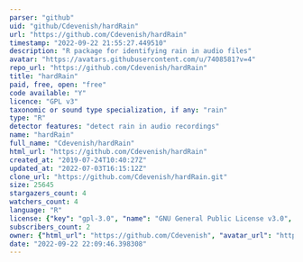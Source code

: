 ```yaml
---
parser: "github"
uid: "github/Cdevenish/hardRain"
url: "https://github.com/Cdevenish/hardRain"
timestamp: "2022-09-22 21:55:27.449510"
description: "R package for identifying rain in audio files"
avatar: "https://avatars.githubusercontent.com/u/7408581?v=4"
repo_url: "https://github.com/Cdevenish/hardRain"
title: "hardRain"
paid, free, open: "free"
code available: "Y"
licence: "GPL v3"
taxonomic or sound type specialization, if any: "rain"
type: "R"
detector features: "detect rain in audio recordings"
name: "hardRain"
full_name: "Cdevenish/hardRain"
html_url: "https://github.com/Cdevenish/hardRain"
created_at: "2019-07-24T10:40:27Z"
updated_at: "2022-07-03T16:15:12Z"
clone_url: "https://github.com/Cdevenish/hardRain.git"
size: 25645
stargazers_count: 4
watchers_count: 4
language: "R"
license: {"key": "gpl-3.0", "name": "GNU General Public License v3.0", "spdx_id": "GPL-3.0", "url": "https://api.github.com/licenses/gpl-3.0", "node_id": "MDc6TGljZW5zZTk="}
subscribers_count: 2
owner: {"html_url": "https://github.com/Cdevenish", "avatar_url": "https://avatars.githubusercontent.com/u/7408581?v=4", "login": "Cdevenish", "type": "User"}
date: "2022-09-22 22:09:46.398308"
---
```

